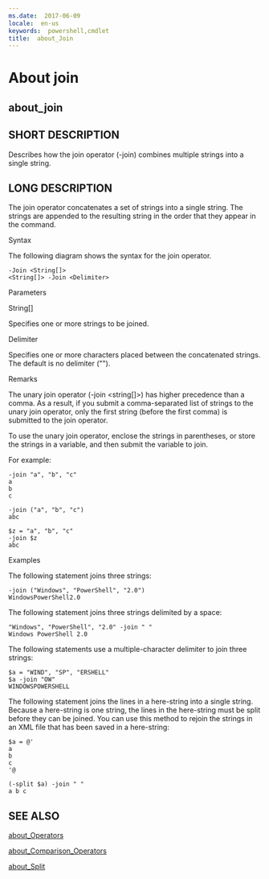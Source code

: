 ```yaml
---
ms.date:  2017-06-09
locale:  en-us
keywords:  powershell,cmdlet
title:  about_Join
---
```


# About join
## about_join


## SHORT DESCRIPTION
Describes how the join operator (-join) combines multiple strings into a single string.


## LONG DESCRIPTION
The join operator concatenates a set of strings into a single string. The strings are appended to the resulting string in the order that they appear in the command.

Syntax

The following diagram shows the syntax for the join operator.


```
-Join <String[]>  
<String[]> -Join <Delimiter>
```


Parameters

String[]

Specifies one or more strings to be joined.

Delimiter

Specifies one or more characters placed between the concatenated strings. The default is no delimiter ("").

Remarks

The unary join operator (-join <string[]>) has higher precedence than a comma. As a result, if you submit a comma-separated list of strings to the unary join operator, only the first string (before the first comma) is submitted to the join operator.

To use the unary join operator, enclose the strings in parentheses, or store the strings in a variable, and then submit the variable to join.

For example:


```
-join "a", "b", "c"  
a  
b  
c  
  
-join ("a", "b", "c")  
abc  
  
$z = "a", "b", "c"  
-join $z  
abc
```


Examples

The following statement joins three strings:


```
-join ("Windows", "PowerShell", "2.0")  
WindowsPowerShell2.0
```


The following statement joins three strings delimited by a space:


```
"Windows", "PowerShell", "2.0" -join " "  
Windows PowerShell 2.0
```


The following statements use a multiple-character delimiter to join three strings:


```
$a = "WIND", "SP", "ERSHELL"   
$a -join "OW"  
WINDOWSPOWERSHELL
```


The following statement joins the lines in a here-string into a single string. Because a here-string is one string, the lines in the here-string must be split before they can be joined. You can use this method to rejoin the strings in an XML file that has been saved in a here-string:


```
$a = @'  
a  
b  
c  
'@  
  
(-split $a) -join " "  
a b c
```



## SEE ALSO

[about_Operators](about_Operators.md)

[about_Comparison_Operators](about_Comparison_Operators.md)

[about_Split](about_Split.md)

